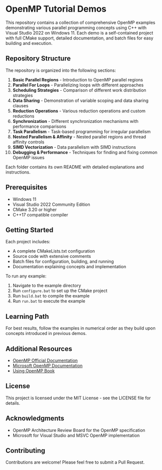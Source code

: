 # OpenMP Tutorial Demos

This repository contains a collection of comprehensive OpenMP examples demonstrating various parallel programming concepts using C++ with Visual Studio 2022 on Windows 11. Each demo is a self-contained project with full CMake support, detailed documentation, and batch files for easy building and execution.

## Repository Structure

The repository is organized into the following sections:

1. **Basic Parallel Regions** - Introduction to OpenMP parallel regions
2. **Parallel For Loops** - Parallelizing loops with different approaches
3. **Scheduling Strategies** - Comparison of different work distribution strategies
4. **Data Sharing** - Demonstration of variable scoping and data sharing clauses
5. **Reduction Operations** - Various reduction operations and custom reductions
6. **Synchronization** - Different synchronization mechanisms with performance comparisons
7. **Task Parallelism** - Task-based programming for irregular parallelism
8. **Nested Parallelism & Affinity** - Nested parallel regions and thread affinity controls
9. **SIMD Vectorization** - Data parallelism with SIMD instructions
10. **Debugging & Performance** - Techniques for finding and fixing common OpenMP issues

Each folder contains its own README with detailed explanations and instructions.

## Prerequisites

- Windows 11
- Visual Studio 2022 Community Edition
- CMake 3.20 or higher
- C++17 compatible compiler

## Getting Started

Each project includes:

- A complete CMakeLists.txt configuration
- Source code with extensive comments
- Batch files for configuration, building, and running
- Documentation explaining concepts and implementation

To run any example:

1. Navigate to the example directory
2. Run `configure.bat` to set up the CMake project
3. Run `build.bat` to compile the example
4. Run `run.bat` to execute the example

## Learning Path

For best results, follow the examples in numerical order as they build upon concepts introduced in previous demos.

## Additional Resources

- [OpenMP Official Documentation](https://www.openmp.org/resources/refguides/)
- [Microsoft OpenMP Documentation](https://docs.microsoft.com/en-us/cpp/parallel/openmp/openmp-in-visual-cpp)
- [Using OpenMP Book](https://mitpress.mit.edu/books/using-openmp)

## License

This project is licensed under the MIT License - see the LICENSE file for details.

## Acknowledgments

- OpenMP Architecture Review Board for the OpenMP specification
- Microsoft for Visual Studio and MSVC OpenMP implementation

## Contributing

Contributions are welcome! Please feel free to submit a Pull Request.
